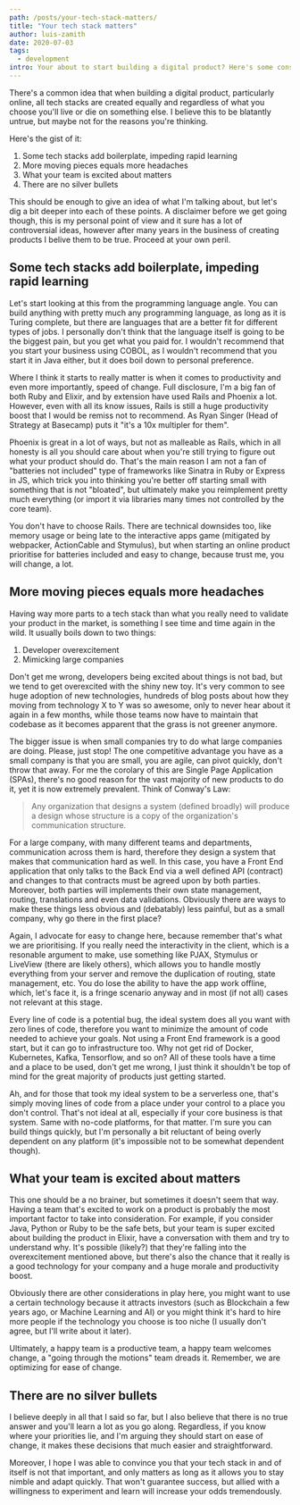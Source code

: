 ```yaml
---
path: /posts/your-tech-stack-matters/
title: "Your tech stack matters"
author: luis-zamith
date: 2020-07-03
tags:
  - development
intro: Your about to start building a digital product? Here's some consideration to consider before defining your tech stack.
---
```


There's a common idea that when building a digital product, particularly online,
all tech stacks are created equally and regardless of what you choose you'll
live or die on something else. I believe this to be blatantly untrue, but maybe
not for the reasons you're thinking.

Here's the gist of it:

1. Some tech stacks add boilerplate, impeding rapid learning
2. More moving pieces equals more headaches
3. What your team is excited about matters
4. There are no silver bullets

This should be enough to give an idea of what I'm talking about, but let's dig a
bit deeper into each of these points. A disclaimer before we get going though,
this is my personal point of view and it sure has a lot of controversial ideas,
however after many years in the business of creating products I belive them to
be true. Proceed at your own peril.

## Some tech stacks add boilerplate, impeding rapid learning

Let's start looking at this from the programming language angle. You can build
anything with pretty much any programming language, as long as it is Turing
complete, but there are languages that are a better fit for different types of
jobs. I personally don't think that the language itself is going to be the
biggest pain, but you get what you paid for. I wouldn't recommend that you start
your business using COBOL, as I wouldn't recommend that you start it in Java
either, but it does boil down to personal preference.

Where I think it starts to really matter is when it comes to productivity and
even more importantly, speed of change. Full disclosure, I'm a big fan of both Ruby
and Elixir, and by extension have used Rails and Phoenix a lot. However, even
with all its know issues, Rails is still a huge productivity boost that I would
be remiss not to recommend. As Ryan Singer (Head of Strategy at Basecamp) puts
it "it's a 10x multipler for them".

Phoenix is great in a lot of ways, but not as malleable as Rails, which in all
honesty is all you should care about when you're still trying to figure out what
your product should do. That's the main reason I am not a fan of "batteries not
included" type of frameworks like Sinatra in Ruby or Express in JS, which trick
you into thinking you're better off starting small with something that is not
"bloated", but ultimately make you reimplement pretty much everything (or import
it via libraries many times not controlled by the core team).

You don't have to choose Rails. There are technical downsides too, like memory
usage or being late to the interactive apps game (mitigated by webpacker,
ActionCable and Stymulus), but when starting an online product prioritise for
batteries included and easy to change, because trust me, you will change, a lot.

## More moving pieces equals more headaches

Having way more parts to a tech stack than what you really need to validate your
product in the market, is something I see time and time again in the wild. It
usually boils down to two things:

1. Developer overexcitement
2. Mimicking large companies

Don't get me wrong, developers being excited about things is not bad, but we
tend to get overexcited with the shiny new toy. It's very common to see huge
adoption of new technologies, hundreds of blog posts about how they moving from
technology X to Y was so awesome, only to never hear about it again in a few
months, while those teams now have to maintain that codebase as it becomes
apparent that the grass is not greener anymore.

The bigger issue is when small companies try to do what large companies are
doing. Please, just stop! The one competitive advantage you have as a small
company is that you are small, you are agile, can pivot quickly, don't throw
that away. For me the corolary of this are Single Page Application (SPAs),
there's no good reason for the vast majority of new products to do it, yet it is
now extremely prevalent. Think of Conway's Law:

>  Any organization that designs a system (defined broadly) will produce a
>  design whose structure is a copy of the organization's communication
>  structure.

For a large company, with many different teams and departments, communication
across them is hard, therefore they design a system that makes that
communication hard as well. In this case, you have a Front End application that
only talks to the Back End via a well defined API (contract) and changes to that
contracts must be agreed upon by both parties. Moreover, both parties will
implements their own state management, routing, translations and even data
validations. Obviously there are ways to make these things less obvious and
(debatably) less painful, but as a small company, why go there in the first
place?

Again, I advocate for easy to change here, because remember that's what we are
prioritising. If you really need the interactivity in the client, which is a
resonable argument to make, use something like PJAX, Stymulus or LiveView (there
are likely others), which allows you to handle mostly everything from your server
and remove the duplication of routing, state management, etc. You do lose the
ability to have the app work offline, which, let's face it, is a fringe scenario
anyway and in most (if not all) cases not relevant at this stage.

Every line of code is a potential bug, the ideal system does all you want with
zero lines of code, therefore you want to minimize the amount of code needed to
achieve your goals. Not using a Front End framework is a good start, but it can
go to infrastructure too. Why not get rid of Docker, Kubernetes, Kafka,
Tensorflow, and so on? All of these tools have a time and a place to
be used, don't get me wrong, I just think it shouldn't be top of mind for the great
majority of products just getting started.

Ah, and for those that took my ideal system to be a serverless one, that's
simply moving lines of code from a place under your control to a place you don't
control. That's not ideal at all, especially if your core business is that
system. Same with no-code platforms, for that matter. I'm sure you can build
things quickly, but I'm personally a bit reluctant of being overly dependent on
any platform (it's impossible not to be somewhat dependent though).

## What your team is excited about matters

This one should be a no brainer, but sometimes it doesn't seem that way. Having
a team that's excited to work on a product is probably the most important factor
to take into consideration. For example, if you consider Java, Python or Ruby to
be the safe bets, but your team is super excited about building the product in
Elixir, have a conversation with them and try to understand why. It's possible
(likely?) that they're falling into the overexcitement mentioned above, but
there's also the chance that it really is a good technology for your company and
a huge morale and productivity boost.

Obviously there are other considerations in play here, you might want to use a
certain technology because it attracts investors (such as Blockchain a few years
ago, or Machine Learning and AI) or you might think it's hard to hire more
people if the technology you choose is too niche (I usually don't agree, but
I'll write about it later).

Ultimately, a happy team is a productive team, a happy team welcomes change, a
"going through the motions" team dreads it. Remember, we are optimizing for ease
of change.

## There are no silver bullets

I believe deeply in all that I said so far, but I also believe that there is no
true answer and you'll learn a lot as you go along. Regardless, if you know
where your priorities lie, and I'm arguing they should start on ease of change,
it makes these decisions that much easier and straightforward.

Moreover, I hope I was able to convince you that your tech stack in and of
itself is not that important, and only matters as long as it allows you to stay
nimble and adapt quickly. That won't guarantee success, but allied with a
willingness to experiment and learn will increase your odds tremendously.

